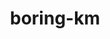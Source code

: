 ---
title: boring-km
layout: category
permalink: /boring-km/
taxonomy: boring-km
link: https://github.com/boring-km
---
